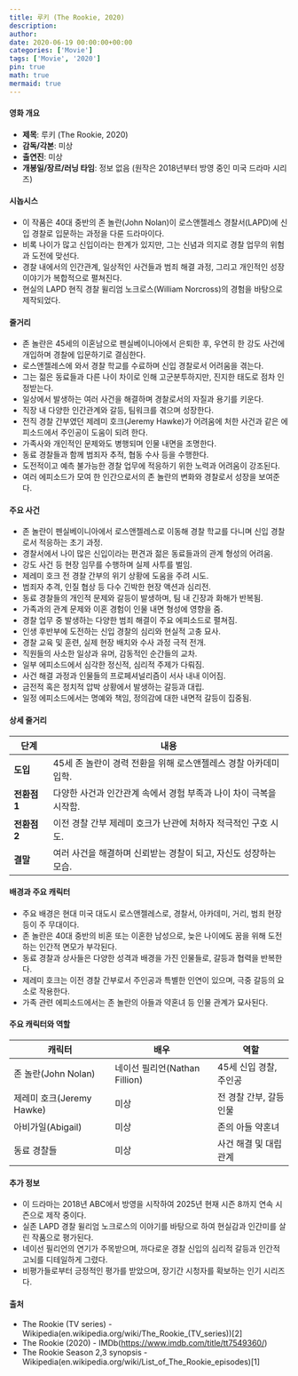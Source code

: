 ```yaml
---
title: 루키 (The Rookie, 2020)
description: 
author: 
date: 2020-06-19 00:00:00+00:00
categories: ['Movie']
tags: ['Movie', '2020']
pin: true
math: true
mermaid: true
---
```

#### 영화 개요

- **제목**: 루키 (The Rookie, 2020)  
- **감독/각본**: 미상  
- **출연진**: 미상  
- **개봉일/장르/러닝 타임**: 정보 없음 (원작은 2018년부터 방영 중인 미국 드라마 시리즈)  

#### 시놉시스

- 이 작품은 40대 중반의 존 놀란(John Nolan)이 로스앤젤레스 경찰서(LAPD)에 신입 경찰로 입문하는 과정을 다룬 드라마이다.  
- 비록 나이가 많고 신입이라는 한계가 있지만, 그는 신념과 의지로 경찰 업무의 위험과 도전에 맞선다.  
- 경찰 내에서의 인간관계, 일상적인 사건들과 범죄 해결 과정, 그리고 개인적인 성장 이야기가 복합적으로 펼쳐진다.  
- 현실의 LAPD 현직 경찰 윌리엄 노크로스(William Norcross)의 경험을 바탕으로 제작되었다.  

#### 줄거리

- 존 놀란은 45세의 이혼남으로 펜실베이니아에서 은퇴한 후, 우연히 한 강도 사건에 개입하며 경찰에 입문하기로 결심한다.  
- 로스앤젤레스에 와서 경찰 학교를 수료하며 신입 경찰로서 어려움을 겪는다.  
- 그는 젊은 동료들과 다른 나이 차이로 인해 고군분투하지만, 진지한 태도로 점차 인정받는다.  
- 일상에서 발생하는 여러 사건을 해결하며 경찰로서의 자질과 용기를 키운다.  
- 직장 내 다양한 인간관계와 갈등, 팀워크를 겪으며 성장한다.  
- 전직 경찰 간부였던 제레미 호크(Jeremy Hawke)가 어려움에 처한 사건과 같은 에피소드에서 주인공이 도움이 되려 한다.  
- 가족사와 개인적인 문제와도 병행되며 인물 내면을 조명한다.  
- 동료 경찰들과 함께 범죄자 추적, 협동 수사 등을 수행한다.  
- 도전적이고 예측 불가능한 경찰 업무에 적응하기 위한 노력과 어려움이 강조된다.  
- 여러 에피소드가 모여 한 인간으로서의 존 놀란의 변화와 경찰로서 성장을 보여준다.  

#### 주요 사건

- 존 놀란이 펜실베이니아에서 로스앤젤레스로 이동해 경찰 학교를 다니며 신입 경찰로서 적응하는 초기 과정.  
- 경찰서에서 나이 많은 신입이라는 편견과 젊은 동료들과의 관계 형성의 어려움.  
- 강도 사건 등 현장 임무를 수행하며 실제 사투를 벌임.  
- 제레미 호크 전 경찰 간부의 위기 상황에 도움을 주려 시도.  
- 범죄자 추격, 인질 협상 등 다수 긴박한 현장 액션과 심리전.  
- 동료 경찰들의 개인적 문제와 갈등이 발생하며, 팀 내 긴장과 화해가 반복됨.  
- 가족과의 관계 문제와 이혼 경험이 인물 내면 형성에 영향을 줌.  
- 경찰 업무 중 발생하는 다양한 범죄 해결이 주요 에피소드로 펼쳐짐.  
- 인생 후반부에 도전하는 신입 경찰의 심리와 현실적 고충 묘사.  
- 경찰 교육 및 훈련, 실제 현장 배치와 수사 과정 극적 전개.  
- 직원들의 사소한 일상과 유머, 감동적인 순간들의 교차.  
- 일부 에피소드에서 심각한 정신적, 심리적 주제가 다뤄짐.  
- 사건 해결 과정과 인물들의 프로페셔널리즘이 서사 내내 이어짐.  
- 금전적 혹은 정치적 압박 상황에서 발생하는 갈등과 대립.  
- 일정 에피소드에서는 명예와 책임, 정의감에 대한 내면적 갈등이 집중됨.  

#### 상세 줄거리

| **단계**  | **내용**                                                         |
|-----------|------------------------------------------------------------------|
| **도입**  | 45세 존 놀란이 경력 전환을 위해 로스앤젤레스 경찰 아카데미 입학.   |
| **전환점 1** | 다양한 사건과 인간관계 속에서 경험 부족과 나이 차이 극복을 시작함. |
| **전환점 2** | 이전 경찰 간부 제레미 호크가 난관에 처하자 적극적인 구호 시도.    |
| **결말**  | 여러 사건을 해결하며 신뢰받는 경찰이 되고, 자신도 성장하는 모습.  |

#### 배경과 주요 캐릭터

- 주요 배경은 현대 미국 대도시 로스앤젤레스로, 경찰서, 아카데미, 거리, 범죄 현장 등이 주 무대이다.  
- 존 놀란은 40대 중반의 비혼 또는 이혼한 남성으로, 늦은 나이에도 꿈을 위해 도전하는 인간적 면모가 부각된다.  
- 동료 경찰과 상사들은 다양한 성격과 배경을 가진 인물들로, 갈등과 협력을 반복한다.  
- 제레미 호크는 이전 경찰 간부로서 주인공과 특별한 인연이 있으며, 극중 갈등의 요소로 작용한다.  
- 가족 관련 에피소드에서는 존 놀란의 아들과 약혼녀 등 인물 관계가 묘사된다.  

#### 주요 캐릭터와 역할

| **캐릭터**   | **배우**           | **역할**                |
|--------------|--------------------|-------------------------|
| 존 놀란(John Nolan) | 네이선 필리언(Nathan Fillion) | 45세 신입 경찰, 주인공      |
| 제레미 호크(Jeremy Hawke) | 미상                 | 전 경찰 간부, 갈등 인물     |
| 아비가일(Abigail)  | 미상                 | 존의 아들 약혼녀          |
| 동료 경찰들        | 미상                 | 사건 해결 및 대립 관계      |

#### 추가 정보

- 이 드라마는 2018년 ABC에서 방영을 시작하여 2025년 현재 시즌 8까지 연속 시즌으로 제작 중이다.  
- 실존 LAPD 경찰 윌리엄 노크로스의 이야기를 바탕으로 하여 현실감과 인간미를 살린 작품으로 평가된다.  
- 네이선 필리언의 연기가 주목받으며, 까다로운 경찰 신입의 심리적 갈등과 인간적 고뇌를 디테일하게 그렸다.  
- 비평가들로부터 긍정적인 평가를 받았으며, 장기간 시청자를 확보하는 인기 시리즈다.  

#### 출처

- The Rookie (TV series) - Wikipedia(en.wikipedia.org/wiki/The_Rookie_(TV_series))[2]  
- The Rookie (2020) - IMDb(https://www.imdb.com/title/tt7549360/)  
- The Rookie Season 2,3 synopsis - Wikipedia(en.wikipedia.org/wiki/List_of_The_Rookie_episodes)[1]
